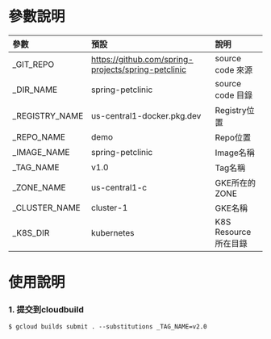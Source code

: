 # 參數說明

參數 |預設 |說明
:---|:---|:---
\_GIT_REPO | https://github.com/spring-projects/spring-petclinic | source code 來源
\_DIR_NAME | spring-petclinic | source code 目錄
\_REGISTRY_NAME| us-central1-docker.pkg.dev | Registry位置
\_REPO_NAME| demo | Repo位置
\_IMAGE_NAME| spring-petclinic | Image名稱
\_TAG_NAME| v1.0 | Tag名稱
\_ZONE_NAME| us-central1-c | GKE所在的ZONE
\_CLUSTER_NAME| cluster-1 | GKE名稱
\_K8S_DIR| kubernetes | K8S Resource 所在目錄

# 使用說明

### 1. 提交到cloudbuild

```
$ gcloud builds submit . --substitutions _TAG_NAME=v2.0
```